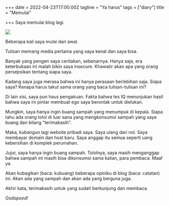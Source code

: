 +++
date = 2022-04-23T17:00:00Z
tagline = "Ya harus"
tags = ["diary"]
title = "Memulai"

+++
Saya memulai blog lagi.

![](https://i.ibb.co/1dMr9rL/jason-hogan-yyfwukzv5fm-unsplash-1.jpg)

Beberapa kali saya mulai dari awal.

Tulisan memang media pertama yang saya kenal dan saya bisa.

Banyak yang pengen saya ceritakan, sebenarnya. Hanya saja, era keterbukaan ini malah bikin saya insecure. Khawatir akan apa yang orang persepsikan tentang siapa saya.

Kadang saya juga merasa bahwa ini hanya perasaan berlebihan saja. Siapa saya? Kenapa harus takut sama orang yang baca tulisan-tulisan ini?

Di lain sisi, saya pun haus pengakuan. Fakta bahwa tes IQ menunjukan hasil bahwa saya ini pintar membuat ego saya berontak untuk dielukan.

Mungkin, saya hanya ingin buang sampah yang menumpuk di kepala. Siapa tahu ada orang tolol di luar sana yang mengkonsumsi sampah yang saya buang dan bilang "terimakasih".

Maka, kubangun lagi website pribadi saya. Saya ulang dari nol. Saya membayar domain dan host baru. Saya anggap itu semua seperti uang kebersihan di komplek perumahan.

Jujur, saya hanya ingin buang sampah. Tololnya, saya masih menganggap bahwa sampah ini masih bisa dikonsumsi sama kalian, para pembaca. Maaf ya.

Akan kubagikan (baca: kubuang) beberapa opiniku di blog (baca: catatan) ini. Akan ada yang sampah dan akan ada yang berguna juga.

Akhir kata, terimakasih untuk yang sudah berkunjung dan membaca.

_Godspeed!_